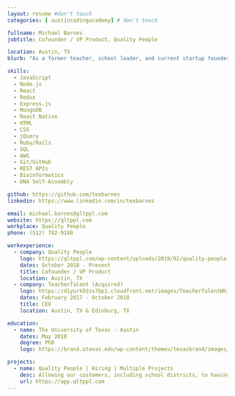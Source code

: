 ```yaml
---
layout: resume #don't touch
categories: [ austincodingacademy] # don't touch

fullname: Michael Barnes
jobtitle: Cofounder / VP Product, Quality People

location: Austin, TX
blurb: "As a former teacher, school leader, and current startup founder and investor in the social impact space, my mission is consistent: helping accelerate 'radical equity' in our society ease the anguish and struggle of underresourced communities, families, and individuals."

skills:
  - JavaScript
  - Node.js
  - React
  - Redux
  - Express.js
  - MongoDB
  - React Native
  - HTML
  - CSS
  - jQuery
  - Ruby/Rails
  - SQL
  - AWS
  - Git/GitHub
  - REST APIs
  - Bioinformatics
  - DNA Self-Assembly

github: https://github.com/texbarnes
linkedin: https://www.linkedin.com/in/texbarnes

email: michael.barnes@qltppl.com
website: https://qltppl.com
workplace: Quality People
phone: (512) 782-9188

workexperience:
  - company: Quality People
    logo: https://qltppl.com/wp-content/uploads/2019/02/quality-people-svg.svg
    dates: October 2018 - Present
    title: Cofounder / VP Product
    location: Austin, TX
  - company: TeacherTalent (Acquired)
    logo: https://d1yurk92zs7bp1.cloudfront.net/images/TeacherTalentWhite%402x.png
    dates: February 2017 - October 2018
    title: CEO
    location: Austin, TX & Edinburg, TX

education:
  - name: The University of Texas - Austin
    dates: May 2018
    degree: PhD
    logo: https://brand.utexas.edu/wp-content/themes/texasbrand/images/logos/utexas-primary-horizontal-logo.svg

projects:
  - name: Quality People | Hiring | Multiple Projects
    desc: Allowing our customers, including school districts, to having multiple projects operating at one time!
    url: https://app.qltppl.com
---
```

